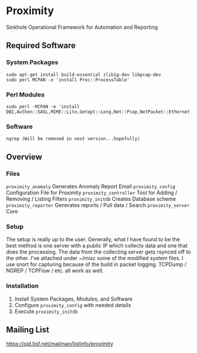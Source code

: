 

Proximity
=========

Sinkhole Operational Framework for Automation and Reporting

Required Software
-----------------

### System Packages
	sudo apt-get install build-essential zlib1g-dev libpcap-dev
	sudo perl MCPAN -e 'install Proc::ProcessTable'

### Perl Modules 
	sudo perl -MCPAN -e 'install DBI,Authen::SASL,MIME::Lite,Getopt::Long,Net::Pcap,NetPacket::Ethernet,NetPacket::IP,NetPacket::TCP,NetPacket::UDP,Config::Simple,IO::Socket::INET,PerlIO::gzip,Time::Local,Proc::Daemon'

### Software
	ngrep (Will be removed in next version...hopefully)

Overview
--------

### Files
`proximity_anomaly`
	Generates Anomaly Report Email
`proximity_config`
	Configuration File for Proximity
`proximity_controller`
	Tool for Adding / Removing / Listing Filters
`proximity_initdb`
	Creates Database scheme
`proximity_reporter`
	Generates reports / Pull data / Search
`proximity_server`
	Core

### Setup
The setup is really up to the user.  Generally, what I have found to be the best method is one server with a public IP which collects data and one that does the processing.  The data from the collecting server gets rsynced off to the other.  I've attached under ~/misc some of the modified system files.  I use snort for capturing because of the build in packet logging.  TCPDump / NGREP / TCPFlow / etc. all work as well. 

### Installation
 1. Install System Packages, Modules, and Software
 2. Configure `proximity_config` with needed details
 3. Execute `proximity_initdb`


Mailing List
------------
https://oid.tisf.net/mailman/listinfo/proximity
